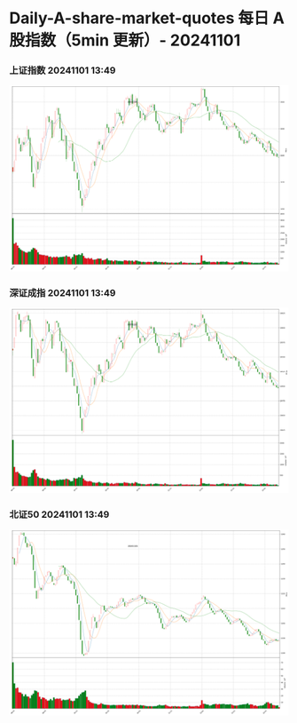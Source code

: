 
# Daily-A-share-market-quotes 每日 A 股指数（5min 更新）- 20241101

### 上证指数 20241101 13:49
![](./fig/2024/11/20241101-sh000001.png)

### 深证成指 20241101 13:49
![](./fig/2024/11/20241101-sz399001.png)

### 北证50 20241101 13:49
![](./fig/2024/11/20241101-bj899050.png)
